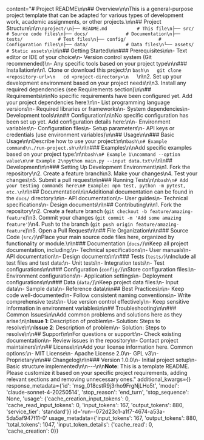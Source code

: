 content="# Project README\n\n## Overview\n\nThis is a general-purpose project template that can be adapted for various types of development work, academic assignments, or other projects.\n\n## Project Structure\n\n```\nproject/\n├── README.md           # This file\n├── src/               # Source code files\n├── docs/              # Documentation\n├── tests/             # Test files\n├── config/            # Configuration files\n├── data/              # Data files\n└── assets/            # Static assets\n```\n\n## Getting Started\n\n### Prerequisites\n\n- Text editor or IDE of your choice\n- Version control system (Git recommended)\n- Any specific tools based on your project type\n\n### Installation\n\n1. Clone or download this project:\n   ```bash\n   git clone <repository-url>\n   cd <project-directory>\n   ```\n\n2. Set up your development environment based on your project needs\n\n3. Install any required dependencies (see Requirements section)\n\n## Requirements\n\nNo specific requirements have been configured yet. Add your project dependencies here:\n\n- List programming language versions\n- Required libraries or frameworks\n- System dependencies\n- Development tools\n\n## Configuration\n\nNo specific configuration has been set up yet. Add configuration details here:\n\n- Environment variables\n- Configuration files\n- Setup parameters\n- API keys or credentials (use environment variables)\n\n## Usage\n\n### Basic Usage\n\nDescribe how to use your project:\n\n```bash\n# Example command\n./run-project.sh\n```\n\n### Examples\n\nAdd specific examples based on your project type:\n\n```bash\n# Example 1\ncommand --option value\n\n# Example 2\npython main.py --input data.txt\n```\n\n## Development\n\n### Setting Up Development Environment\n\n1. Fork the repository\n2. Create a feature branch\n3. Make your changes\n4. Test your changes\n5. Submit a pull request\n\n### Running Tests\n\n```bash\n# Add your testing commands here\n# Example: npm test, python -m pytest, etc.\n```\n\n## Documentation\n\nAdditional documentation can be found in the `docs/` directory:\n\n- API documentation\n- User guides\n- Technical specifications\n- Design documents\n\n## Contributing\n\n1. Fork the repository\n2. Create a feature branch (`git checkout -b feature/amazing-feature`)\n3. Commit your changes (`git commit -m 'Add some amazing feature'`)\n4. Push to the branch (`git push origin feature/amazing-feature`)\n5. Open a Pull Request\n\n## File Organization\n\n### Source Code (`src/`)\nPlace your main source code files here, organized by functionality or module.\n\n### Documentation (`docs/`)\nKeep all project documentation, including:\n- Technical specifications\n- User manuals\n- API documentation\n- Design documents\n\n### Tests (`tests/`)\nInclude all test files and test data:\n- Unit tests\n- Integration tests\n- Test configurations\n\n### Configuration (`config/`)\nStore configuration files:\n- Environment configurations\n- Application settings\n- Deployment configurations\n\n### Data (`data/`)\nKeep project data files:\n- Input data\n- Sample data\n- Reference data\n\n## Best Practices\n\n- Keep code well-documented\n- Follow consistent naming conventions\n- Write comprehensive tests\n- Use version control effectively\n- Keep sensitive information in environment variables\n\n## Troubleshooting\n\n### Common Issues\n\nAdd common problems and solutions here as they arise:\n\n**Issue 1**: Description of problem\n- Solution: Steps to resolve\n\n**Issue 2**: Description of problem\n- Solution: Steps to resolve\n\n## Support\n\nFor questions or support:\n- Check existing documentation\n- Review issues in the repository\n- Contact project maintainers\n\n## License\n\nAdd your license information here. Common options:\n- MIT License\n- Apache License 2.0\n- GPL v3\n- Proprietary\n\n## Changelog\n\n### Version 1.0.0\n- Initial project setup\n- Basic structure implemented\n\n---\n\n**Note**: This is a template README. Please customize it based on your specific project requirements, adding relevant sections and removing unnecessary ones." additional_kwargs={} response_metadata={'id': 'msg_018cstR9j3rho9FrgNjLHo5t', 'model': 'claude-sonnet-4-20250514', 'stop_reason': 'end_turn', 'stop_sequence': None, 'usage': {'cache_creation_input_tokens': 0, 'cache_read_input_tokens': 0, 'input_tokens': 167, 'output_tokens': 880, 'service_tier': 'standard'}} id='run--072d23c1-a1f7-4674-a53a-5da5af947f11-0' usage_metadata={'input_tokens': 167, 'output_tokens': 880, 'total_tokens': 1047, 'input_token_details': {'cache_read': 0, 'cache_creation': 0}}